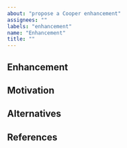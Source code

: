 ```yaml
---
about: "propose a Cooper enhancement"
assignees: ""
labels: "enhancement"
name: "Enhancement"
title: ""
---
```


## Enhancement

<!-- A brief description of the proposed enhancement. -->

## Motivation

<!-- The motivation for the proposed enhancement. -->

## Alternatives

<!-- A summary of possible alternatives to the proposed enhancement. -->

## References

<!-- A summary of scholarly references about the proposed enhancement. -->
